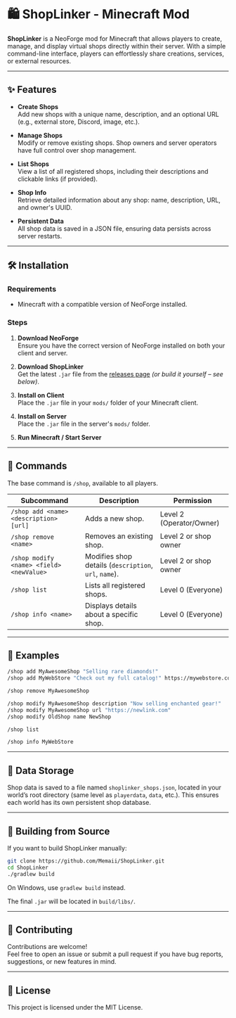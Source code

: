# 🛍️ ShopLinker - Minecraft Mod

**ShopLinker** is a NeoForge mod for Minecraft that allows players to create, manage, and display virtual shops directly within their server. With a simple command-line interface, players can effortlessly share creations, services, or external resources.

---

## ✨ Features

- **Create Shops**  
  Add new shops with a unique name, description, and an optional URL (e.g., external store, Discord, image, etc.).

- **Manage Shops**  
  Modify or remove existing shops. Shop owners and server operators have full control over shop management.

- **List Shops**  
  View a list of all registered shops, including their descriptions and clickable links (if provided).

- **Shop Info**  
  Retrieve detailed information about any shop: name, description, URL, and owner's UUID.

- **Persistent Data**  
  All shop data is saved in a JSON file, ensuring data persists across server restarts.

---

## 🛠️ Installation

### Requirements

- Minecraft with a compatible version of NeoForge installed.

### Steps

1. **Download NeoForge**  
   Ensure you have the correct version of NeoForge installed on both your client and server.

2. **Download ShopLinker**  
   Get the latest `.jar` file from the [releases page](https://github.com/Memaii/ShopLinker/releases) *(or build it yourself – see below)*.

3. **Install on Client**  
   Place the `.jar` file in your `mods/` folder of your Minecraft client.

4. **Install on Server**  
   Place the `.jar` file in the server's `mods/` folder.

5. **Run Minecraft / Start Server**

---

## 💬 Commands

The base command is `/shop`, available to all players.

| Subcommand                                      | Description                                 | Permission                  |
|-------------------------------------------------|---------------------------------------------|-----------------------------|
| `/shop add <name> <description> [url]`          | Adds a new shop.                            | Level 2 (Operator/Owner)    |
| `/shop remove <name>`                           | Removes an existing shop.                   | Level 2 or shop owner       |
| `/shop modify <name> <field> <newValue>`        | Modifies shop details (`description`, `url`, `name`). | Level 2 or shop owner       |
| `/shop list`                                    | Lists all registered shops.                 | Level 0 (Everyone)          |
| `/shop info <name>`                             | Displays details about a specific shop.     | Level 0 (Everyone)          |

---

## 🧾 Examples

```bash
/shop add MyAwesomeShop "Selling rare diamonds!"
/shop add MyWebStore "Check out my full catalog!" https://mywebstore.com

/shop remove MyAwesomeShop

/shop modify MyAwesomeShop description "Now selling enchanted gear!"
/shop modify MyAwesomeShop url "https://newlink.com"
/shop modify OldShop name NewShop

/shop list

/shop info MyWebStore
```

---

## 💾 Data Storage

Shop data is saved to a file named `shoplinker_shops.json`, located in your world’s root directory (same level as `playerdata`, `data`, etc.). This ensures each world has its own persistent shop database.

---

## 🧪 Building from Source

If you want to build ShopLinker manually:

```bash
git clone https://github.com/Memaii/ShopLinker.git
cd ShopLinker
./gradlew build
```
On Windows, use `gradlew build` instead.

The final `.jar` will be located in `build/libs/`.

---

## 🤝 Contributing

Contributions are welcome!  
Feel free to open an issue or submit a pull request if you have bug reports, suggestions, or new features in mind.

---

## 📄 License

This project is licensed under the MIT License.